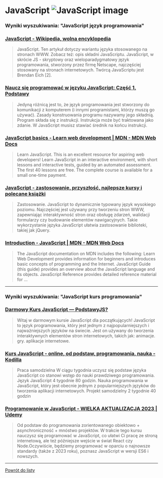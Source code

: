 # JavaScript ![JavaScript image](https://www.tiobe.com/wp-content/themes/tiobe/tiobe-index/images/JavaScript.png)
 
### Wyniki wyszukiwania: "JavaScript język programowania" 
 
### [JavaScript - Wikipedia, wolna encyklopedia](https://pl.wikipedia.org/wiki/JavaScript) 
 
 > JavaScript. Ten artykuł dotyczy wariantu języka stosowanego na stronach WWW. Zobacz też: opis składni JavaScriptu. JavaScript, w skrócie JS - skryptowy oraz wieloparadygmatowy język programowania, stworzony przez firmę Netscape, najczęściej stosowany na stronach internetowych. Twórcą JavaScriptu jest Brendan Eich [2].
 
 
 
 
### [Naucz się programować w języku JavaScript: Część 1, Podstawy](https://code.tutsplus.com/pl/learn-computer-science-with-javascript-part-1-basics--cms-29315t) 
 
 > Jedyną różnicą jest to, że język programowania jest stworzony do komunikacji z komputerem (i innymi programistami, którzy muszą go używać). Zasady konstruowania programu nazywamy jego składnią. Program składa się z instrukcji. Instrukcja może być traktowana jako zdanie. W JavaScript musisz stawiać średnik na końcu instrukcji.
 
 
 
 
### [JavaScript basics - Learn web development | MDN - MDN Web Docs](https://developer.mozilla.org/pl/docs/Learn/Getting_started_with_the_web/JavaScript_basics) 
 
 > Learn JavaScript. This is an excellent resource for aspiring web developers! Learn JavaScript in an interactive environment, with short lessons and interactive tests, guided by an automated assessment. The first 40 lessons are free. The complete course is available for a small one-time payment.
 
 
 
 
### [JavaScript - zastosowanie, przyszłość, najlepsze kursy i polecane książki](https://jaki-jezyk-programowania.pl/technologie/javascript/) 
 
 > Zastosowanie. JavaScript to dynamicznie typowany język wysokiego poziomu. Najczęściej jest używany przy tworzeniu stron WWW, zapewniając interaktywność stron oraz obsługę zdarzeń, walidacji formularzy czy budowanie elementów nawigacyjnych. Takie wykorzystanie języka JavaScript ułatwia zastosowanie biblioteki, takiej jak jQuery.
 
 
 
 
### [Introduction - JavaScript | MDN - MDN Web Docs](https://developer.mozilla.org/pl/docs/Web/JavaScript/Guide/Introduction) 
 
 > The JavaScript documentation on MDN includes the following: Learn Web Development provides information for beginners and introduces basic concepts of programming and the Internet. JavaScript Guide (this guide) provides an overview about the JavaScript language and its objects. JavaScript Reference provides detailed reference material for ...
 
 
 
 

 
---
 
### Wyniki wyszukiwania: "JavaScript kurs programowania" 
 
### [Darmowy Kurs JavaScript — PodstawyJS?](https://podstawyjs.pl/) 
 
 > Witaj w darmowym kursie JavaScript dla początkujących! JavaScript to język programowania, który jest jednym z najpopularniejszych i najważniejszych języków na świecie. Jest on używany do tworzenia interaktywnych elementów stron internetowych, takich jak: animacje. gry. aplikacje internetowe.
 
 
 
 
### [Kurs JavaScript - online, od podstaw, programowania, nauka - Kodilla](https://kodilla.com/pl/kurs-javascript) 
 
 > Praca samodzielna W ciągu tygodnia uczysz się podstaw języka JavaScript co stanowi wstęp do nauki prawdziwego programowania. Język JavaScript 4 tygodnie 80 godzin. Nauka programowania w JavaScript, który jest obecnie jednym z popularniejszych języków do tworzenia aplikacji internetowych. Projekt samodzielny 2 tygodnie 40 godzin
 
 
 
 
### [Programowanie w JavaScript - WIELKA AKTUALIZACJA 2023 | Udemy](https://www.udemy.com/course/kurs-programowanie-w-javascript/) 
 
 > Od podstaw do programowania zorientowanego obiektowo + asynchroniczność + mnóstwo projektów. W trakcie tego kursu nauczysz się programować w JavaScript, co ułatwi Ci pracę ze stroną internetową, ale też późniejsze wejście w świat React czy Node.Oczywiście, będziemy programować w oparciu o najnowsze standardy (także z 2023 roku), poznasz JavaScript w wersji ES6 i nowszych.
 
 
 
 

 
---
 
 [Powrót do listy](../top20.md)